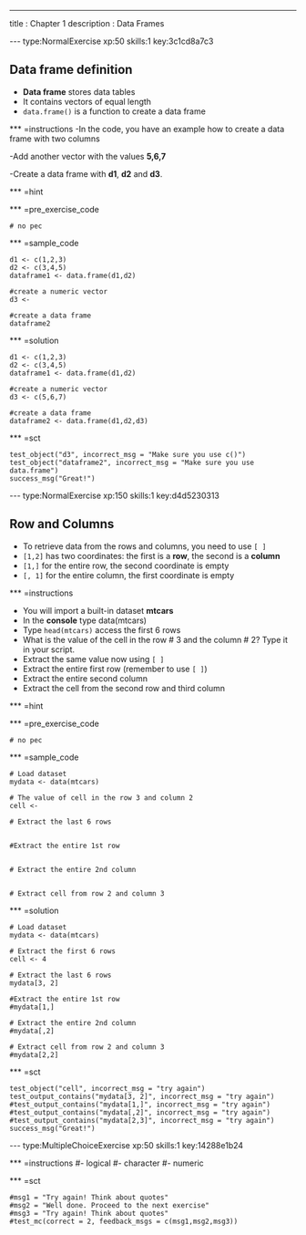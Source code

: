 ---
title       : Chapter 1
description : Data Frames

--- type:NormalExercise xp:50 skills:1 key:3c1cd8a7c3
## Data frame definition
* **Data frame** stores data tables
* It contains vectors of equal length
* ` data.frame() ` is a function to create a data frame


*** =instructions
-In the code, you have an example how to create a data frame with two columns

-Add another vector with the values **5,6,7**

-Create a data frame with **d1**, **d2** and **d3**.


*** =hint


*** =pre_exercise_code
```{r}
# no pec
```

*** =sample_code
```{r}
d1 <- c(1,2,3)
d2 <- c(3,4,5)
dataframe1 <- data.frame(d1,d2)

#create a numeric vector
d3 <- 

#create a data frame
dataframe2 

```

*** =solution
```{r}
d1 <- c(1,2,3)
d2 <- c(3,4,5)
dataframe1 <- data.frame(d1,d2)

#create a numeric vector
d3 <- c(5,6,7)

#create a data frame
dataframe2 <- data.frame(d1,d2,d3)

```

*** =sct
```{r}
test_object("d3", incorrect_msg = "Make sure you use c()")
test_object("dataframe2", incorrect_msg = "Make sure you use data.frame")
success_msg("Great!")
```
--- type:NormalExercise xp:150 skills:1 key:d4d5230313
## Row and Columns
- To retrieve data from the rows and columns, you need to use `[ ]`
- ` [1,2] ` has two coordinates: the first is a **row**, the second is a **column**
- ` [1,] ` for the entire row, the second coordinate is empty
- ` [, 1] ` for the entire column, the first coordinate is empty
 
*** =instructions
- You will import a built-in dataset **mtcars**
- In the **console** type  data(mtcars)
- Type ` head(mtcars) ` access the first 6 rows
- What is the value of the cell in the row # 3 and the column # 2? Type it in your script.
- Extract the same value now using ` [ ] `
- Extract the entire first row (remember to use ` [ ] `)
- Extract the entire second column
- Extract the cell from the second row and third column

*** =hint


*** =pre_exercise_code
```{r}
# no pec
```

*** =sample_code
```{r}
# Load dataset
mydata <- data(mtcars)

# The value of cell in the row 3 and column 2
cell <- 

# Extract the last 6 rows


#Extract the entire 1st row


# Extract the entire 2nd column


# Extract cell from row 2 and column 3

```
*** =solution
```{r}
# Load dataset
mydata <- data(mtcars)

# Extract the first 6 rows
cell <- 4

# Extract the last 6 rows
mydata[3, 2]

#Extract the entire 1st row
#mydata[1,]

# Extract the entire 2nd column
#mydata[,2]

# Extract cell from row 2 and column 3
#mydata[2,2]
```

*** =sct
```{r}
test_object("cell", incorrect_msg = "try again")
test_output_contains("mydata[3, 2]", incorrect_msg = "try again")
#test_output_contains("mydata[1,]", incorrect_msg = "try again")
#test_output_contains("mydata[,2]", incorrect_msg = "try again")
#test_output_contains("mydata[2,3]", incorrect_msg = "try again")
success_msg("Great!")
```
--- type:MultipleChoiceExercise xp:50 skills:1 key:14288e1b24

*** =instructions
#- logical
#- character
#- numeric


*** =sct
```{r}
#msg1 = "Try again! Think about quotes"
#msg2 = "Well done. Proceed to the next exercise"
#msg3 = "Try again! Think about quotes"
#test_mc(correct = 2, feedback_msgs = c(msg1,msg2,msg3))
```
